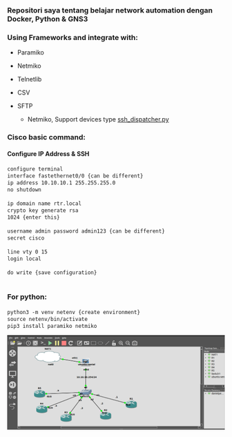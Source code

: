### Repositori saya tentang belajar network automation dengan Docker, Python & GNS3

### Using Frameworks and integrate with:
* Paramiko
* Netmiko
* Telnetlib
* CSV
* SFTP

  * Netmiko, Support devices type [ssh_dispatcher.py](https://github.com/ktbyers/netmiko/blob/master/netmiko/ssh_dispatcher.py)
### Cisco basic command:

 #### Configure IP Address & SSH
   
   ```
   configure terminal
   interface fastethernet0/0 {can be different}
   ip address 10.10.10.1 255.255.255.0 
   no shutdown
   
   ip domain name rtr.local
   crypto key generate rsa
   1024 {enter this}
   
   username admin password admin123 {can be different}
   secret cisco
   
   line vty 0 15
   login local
   
   do write {save configuration}
     
   ```
 ### For python:
   ```
   python3 -m venv netenv {create environment}
   source netenv/bin/activate
   pip3 install paramiko netmiko
   ```
   
   ![](https://github.com/danielcristho/Net-automation/blob/main/lab1.png)
   
   


 
